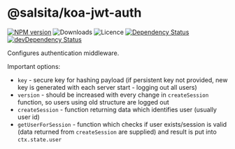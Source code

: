 # @salsita/koa-jwt-auth

[![NPM version](https://img.shields.io/npm/v/@salsita/koa-jwt-auth.svg)](https://www.npmjs.com/package/@salsita/koa-jwt-auth)
![Downloads](https://img.shields.io/npm/dm/@salsita/koa-jwt-auth.svg?style=flat)
![Licence](https://img.shields.io/npm/l/@salsita/koa-jwt-auth.svg?style=flat)
[![Dependency Status](https://img.shields.io/david/salsita/nodejs-modules.svg?path=packages/koa-jwt-auth)](https://david-dm.org/salsita/nodejs-modules?path=packages/koa-jwt-auth)
[![devDependency Status](https://img.shields.io/david/dev/salsita/nodejs-modules.svg?path=packages/koa-jwt-auth)](https://david-dm.org/salsita/nodejs-modules?type=dev&path=packages/koa-jwt-auth)

Configures authentication middleware.

Important options:

- `key` - secure key for hashing payload (if persistent key not provided, new key is generated with each server start - logging out all users)
- `version` - should be increased with every change in `createSession` function, so users using old structure are logged out
- `createSession` - function returning data which identifies user (usually user id)
- `getUserForSession` - function which checks if user exists/session is valid (data returned from `createSession` are supplied) and result is put into `ctx.state.user`
